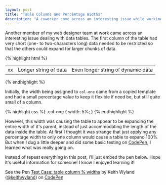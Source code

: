 ```yaml
---
layout: post
title: "Table Columns and Percentage Widths"
description: "A coworker came across an interesting issue while working with data tables and percentage widths applied to columns."
---
```


Another member of my web designer team at work came across an interesting issue dealing with data tables. The first column of the table had very short (one- to two-characters long) data needed to be restricted so that the others could expand for larger chunks of data.

{% highlight html %}
<table>
	<tr>
		<td class="col-one">xx</td>
		<td>Longer string of data</td>
		<td>Even longer string of dynamic data</td>
	</tr>
</table>
{% endhighlight %}

Initially, the width being assigned to `col-one` came from a copied template and had a small percentage value to keep it flexible if need be, but still quite small of a column.

{% highlight css %}
.col-one { width: 5%; }
{% endhighlight %}

However, this width was causing the table to appear to be expanding the entire width of it's parent, instead of just accommodating the length of the data inside the table. At first I thought it was strange that just applying any percentage width to only one column would cause a table to expand 100%. But when I dug a little deeper and did some basic testing on [CodePen](http://codepen.io), I learned what was really going on. 

Instead of repeat everything in this post, I'll just embed the pen below. Hope it's useful information for someone! I know I enjoyed learning it!

<p data-height="396" data-theme-id="2" data-slug-hash="plAIt" data-user="keithwyland" data-default-tab="result" class='codepen'>See the Pen <a href='http://codepen.io/keithwyland/pen/plAIt'>Test Case: table column % widths</a> by Keith Wyland (<a href='http://codepen.io/keithwyland'>@keithwyland</a>) on <a href='http://codepen.io'>CodePen</a></p>
<script async src="http://codepen.io/assets/embed/ei.js"></script>

